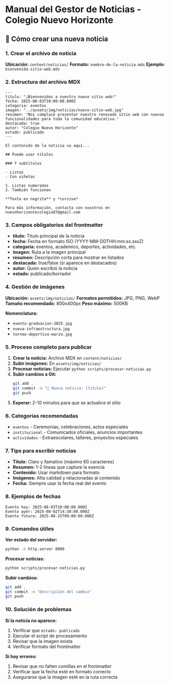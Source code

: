 # Manual del Gestor de Noticias - Colegio Nuevo Horizonte

## 📝 Cómo crear una nueva noticia

### 1. Crear el archivo de noticia

**Ubicación:** `content/noticias/`
**Formato:** `nombre-de-la-noticia.mdx`
**Ejemplo:** `bienvenida-sitio-web.mdx`

### 2. Estructura del archivo MDX

```mdx
---
titulo: "¡Bienvenidos a nuestro nuevo sitio web!"
fecha: 2025-08-03T10:00:00.000Z
categoria: eventos
imagen: "../assets/img/noticias/nuevo-sitio-web.jpg"
resumen: "Nos complace presentar nuestro renovado sitio web con nuevas funcionalidades para toda la comunidad educativa."
destacada: true
autor: "Colegio Nuevo Horizonte"
estado: publicado
---

El contenido de la noticia va aquí...

## Puede usar títulos

### Y subtítulos

- Listas
- Con viñetas

1. Listas numeradas
2. También funcionan

**Texto en negrita** y *cursiva*

Para más información, contacta con nosotros en nuevohorizontecolegio87@gmail.com
```

### 3. Campos obligatorios del frontmatter

- **titulo:** Título principal de la noticia
- **fecha:** Fecha en formato ISO (YYYY-MM-DDTHH:mm:ss.sssZ)
- **categoria:** eventos, academico, deportes, actividades, etc.
- **imagen:** Ruta a la imagen principal
- **resumen:** Descripción corta para mostrar en listados
- **destacada:** true/false (si aparece en destacados)
- **autor:** Quien escribió la noticia
- **estado:** publicado/borrador

### 4. Gestión de imágenes

**Ubicación:** `assets/img/noticias/`
**Formatos permitidos:** JPG, PNG, WebP
**Tamaño recomendado:** 800x400px
**Peso máximo:** 500KB

**Nomenclatura:**
- `evento-graduacion-2025.jpg`
- `nueva-infraestructura.jpg`
- `torneo-deportivo-marzo.jpg`

### 5. Proceso completo para publicar

1. **Crear la noticia:** Archivo MDX en `content/noticias/`
2. **Subir imágenes:** En `assets/img/noticias/`
3. **Procesar noticias:** Ejecutar `python scripts/procesar-noticias.py`
4. **Subir cambios a Git:**
   ```bash
   git add .
   git commit -m "📝 Nueva noticia: [título]"
   git push
   ```
5. **Esperar:** 2-10 minutos para que se actualice el sitio

### 6. Categorías recomendadas

- `eventos` - Ceremonias, celebraciones, actos especiales
- `institucional` - Comunicados oficiales, anuncios importantes
- `actividades` - Extraescolares, talleres, proyectos especiales

### 7. Tips para escribir noticias

- **Título:** Claro y llamativo (máximo 60 caracteres)
- **Resumen:** 1-2 líneas que capture la esencia
- **Contenido:** Usar markdown para formato
- **Imágenes:** Alta calidad y relacionadas al contenido
- **Fecha:** Siempre usar la fecha real del evento

### 8. Ejemplos de fechas

```
Evento hoy: 2025-08-03T10:00:00.000Z
Evento ayer: 2025-08-02T14:30:00.000Z
Evento futuro: 2025-08-15T09:00:00.000Z
```

### 9. Comandos útiles

**Ver estado del servidor:**
```bash
python -m http.server 8000
```

**Procesar noticias:**
```bash
python scripts/procesar-noticias.py
```

**Subir cambios:**
```bash
git add .
git commit -m "Descripción del cambio"
git push
```

### 10. Solución de problemas

**Si la noticia no aparece:**
1. Verificar que `estado: publicado`
2. Ejecutar el script de procesamiento
3. Revisar que la imagen exista
4. Verificar formato del frontmatter

**Si hay errores:**
1. Revisar que no falten comillas en el frontmatter
2. Verificar que la fecha esté en formato correcto
3. Asegurarse que la imagen esté en la ruta correcta
